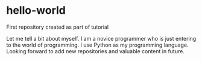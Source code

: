 # hello-world
First repository created as part of tutorial

Let me tell a bit about myself.
I am a novice programmer who is just entering to the world of programming.
I use Python as my programming language.
Looking forward to add new repositories and valuable content in future.

